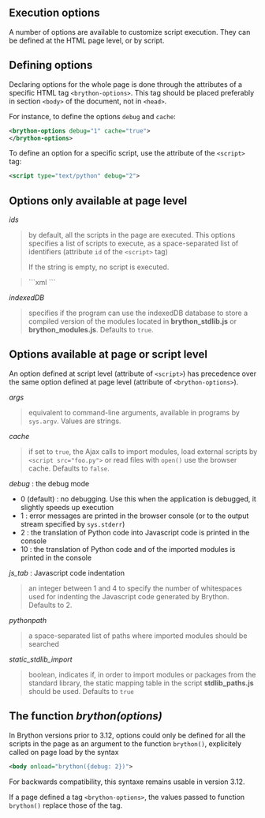 Execution options
-----------------

A number of options are available to customize script execution. They can be
defined at the HTML page level, or by script.

Defining options
----------------

Declaring options for the whole page is done through the attributes of a
specific HTML tag `<brython-options>`. This tag should be placed preferably in
section `<body>` of the document, not in `<head>`.

For instance, to define the options `debug` and `cache`:

```xml
<brython-options debug="1" cache="true">
</brython-options>
```

To define an option for a specific script, use the attribute of the `<script>`
tag:

```xml
<script type="text/python" debug="2">
```

Options only available at page level
------------------------------------

*ids*

> by default, all the scripts in the page are executed. This options specifies
> a list of scripts to execute, as a space-separated list of identifiers
> (attribute `id` of the `<script>` tag)
>
> If the string is empty, no script is executed.

<blockquote>
```xml
<brython-options ids="scriptA scriptB"></brython-options>
```
</blockquote>

*indexedDB*

> specifies if the program can use the indexedDB database to
> store a compiled version of the modules located in __brython_stdlib.js__
> or __brython_modules.js__. Defaults to `true`.

Options available at page or script level
-----------------------------------------

An option defined at script level (attribute of `<script>`) has precedence
over the same option defined at page level (attribute of `<brython-options>`).

*args*

> equivalent to command-line arguments, available in programs by `sys.argv`.
> Values are strings.

*cache*

> if set to `true`, the Ajax calls to import modules, load external
> scripts by `<script src="foo.py">` or read files with `open()` use the
> browser cache. Defaults to `false`.

*debug* : the debug mode

- 0 (default) : no debugging. Use this when the application is debugged, it
  slightly speeds up execution
- 1 : error messages are printed in the browser console (or to the output
  stream specified by `sys.stderr`)
- 2 : the translation of Python code into Javascript code is printed in the
  console
- 10 : the translation of Python code and of the imported modules is printed
  in the console

*js_tab* : Javascript code indentation

> an integer between 1 and 4 to specify the number of whitespaces used for
> indenting the Javascript code generated by Brython. Defaults to 2.

*pythonpath*

> a space-separated list of paths where imported modules should be searched

*static\_stdlib\_import*

> boolean, indicates if, in order to import modules or packages from the
> standard library, the static mapping table in the script
> __stdlib\_paths.js__ should be used. Defaults to `true`

The function <i>brython(options)</i>
-----------------------------------

In Brython versions prior to 3.12, options could only be defined for all the
scripts in the page as an argument to the function `brython()`, explicitely
called on page load by the syntax

```xml
<body onload="brython({debug: 2})">
```

For backwards compatibility, this syntaxe remains usable in version 3.12.

If a page defined a tag `<brython-options>`, the values passed to function
`brython()` replace those of the tag.
